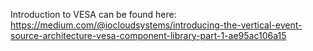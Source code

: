 Introduction to VESA can be found here:
https://medium.com/@iocloudsystems/introducing-the-vertical-event-source-architecture-vesa-component-library-part-1-ae95ac106a15
